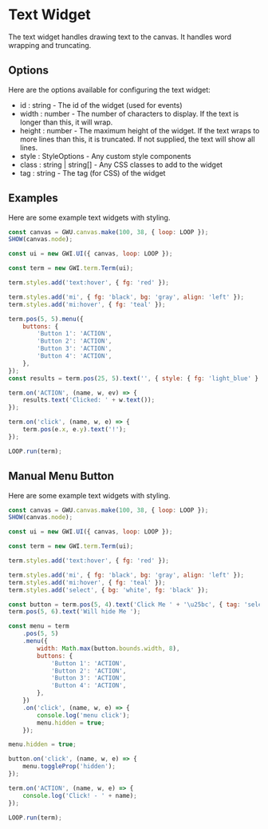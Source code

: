 # Text Widget

The text widget handles drawing text to the canvas. It handles word wrapping and truncating.

## Options

Here are the options available for configuring the text widget:

-   id : string - The id of the widget (used for events)
-   width : number - The number of characters to display. If the text is longer than this, it will wrap.
-   height : number - The maximum height of the widget. If the text wraps to more lines than this, it is truncated. If not supplied, the text will show all lines.
-   style : StyleOptions - Any custom style components
-   class : string | string[] - Any CSS classes to add to the widget
-   tag : string - The tag (for CSS) of the widget

## Examples

Here are some example text widgets with styling.

```js
const canvas = GWU.canvas.make(100, 38, { loop: LOOP });
SHOW(canvas.node);

const ui = new GWI.UI({ canvas, loop: LOOP });

const term = new GWI.term.Term(ui);

term.styles.add('text:hover', { fg: 'red' });

term.styles.add('mi', { fg: 'black', bg: 'gray', align: 'left' });
term.styles.add('mi:hover', { fg: 'teal' });

term.pos(5, 5).menu({
    buttons: {
        'Button 1': 'ACTION',
        'Button 2': 'ACTION',
        'Button 3': 'ACTION',
        'Button 4': 'ACTION',
    },
});
const results = term.pos(25, 5).text('', { style: { fg: 'light_blue' } });

term.on('ACTION', (name, w, ev) => {
    results.text('Clicked: ' + w.text());
});

term.on('click', (name, w, e) => {
    term.pos(e.x, e.y).text('!');
});

LOOP.run(term);
```

## Manual Menu Button

Here are some example text widgets with styling.

```js
const canvas = GWU.canvas.make(100, 38, { loop: LOOP });
SHOW(canvas.node);

const ui = new GWI.UI({ canvas, loop: LOOP });

const term = new GWI.term.Term(ui);

term.styles.add('text:hover', { fg: 'red' });

term.styles.add('mi', { fg: 'black', bg: 'gray', align: 'left' });
term.styles.add('mi:hover', { fg: 'teal' });
term.styles.add('select', { bg: 'white', fg: 'black' });

const button = term.pos(5, 4).text('Click Me ' + '\u25bc', { tag: 'select' });
term.pos(5, 6).text('Will hide Me ');

const menu = term
    .pos(5, 5)
    .menu({
        width: Math.max(button.bounds.width, 8),
        buttons: {
            'Button 1': 'ACTION',
            'Button 2': 'ACTION',
            'Button 3': 'ACTION',
            'Button 4': 'ACTION',
        },
    })
    .on('click', (name, w, e) => {
        console.log('menu click');
        menu.hidden = true;
    });

menu.hidden = true;

button.on('click', (name, w, e) => {
    menu.toggleProp('hidden');
});

term.on('ACTION', (name, w, e) => {
    console.log('Click! - ' + name);
});

LOOP.run(term);
```
